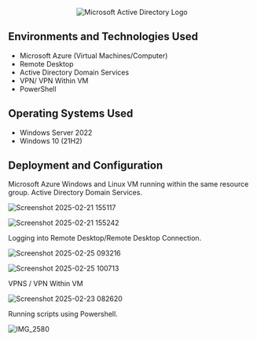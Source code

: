 <p align="center">
<img src="https://i.imgur.com/pU5A58S.png" alt="Microsoft Active Directory Logo"/>
</p>



<h2>Environments and Technologies Used</h2>

- Microsoft Azure (Virtual Machines/Computer)
- Remote Desktop
- Active Directory Domain Services
- VPN/ VPN Within VM
- PowerShell

<h2>Operating Systems Used </h2>

- Windows Server 2022
- Windows 10 (21H2)

<h2>Deployment and Configuration</h2>

Microsoft Azure Windows and Linux VM running within the same resource group. Active Directory Domain Services.

![Screenshot 2025-02-21 155117](https://github.com/user-attachments/assets/d3e287a6-6f77-44fe-9e91-c6dc3fff17ed)

![Screenshot 2025-02-21 155242](https://github.com/user-attachments/assets/85accc82-0313-43a5-aac3-deae3146a292)


Logging into Remote Desktop/Remote Desktop Connection.

![Screenshot 2025-02-25 093216](https://github.com/user-attachments/assets/eecd0be0-5aa9-47b4-afb0-55b5947de8ba)

![Screenshot 2025-02-25 100713](https://github.com/user-attachments/assets/357ff7e4-da97-4fb3-8baf-f9fdc735d498)

VPNS / VPN Within VM

![Screenshot 2025-02-23 082620](https://github.com/user-attachments/assets/fe02dbe3-2956-4abb-9338-055947cad34c)


Running scripts using Powershell.

![IMG_2580](https://github.com/user-attachments/assets/458b844c-a49e-40ec-9bc2-cc25fda7bedf)



